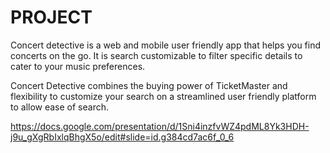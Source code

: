 # PROJECT

Concert detective is a web and mobile user friendly app that helps you find concerts on the go. It is search customizable to filter specific details to cater to your music preferences.

Concert Detective combines the buying power of TicketMaster and flexibility to customize your search on a streamlined user friendly platform to allow ease of search.

https://docs.google.com/presentation/d/1Sni4inzfvWZ4pdML8Yk3HDH-j9u_gXgRbIxlqBhgX5o/edit#slide=id.g384cd7ac6f_0_6
